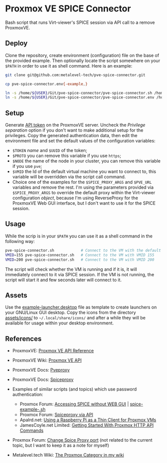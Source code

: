 # Proxmox VE SPICE Connector

Bash script that runs Virt-viewer's SPICE session via API call to a remove ProxmoxVE.

## Deploy

Clone the repository, create environment (configuration) file on the base of the provided example. Then optionally locate the script somewhere on your `$PATH` in order to use it as shell command. Here is an example:

```bash
git clone git@github.com:metalevel-tech/pve-spice-connector.git

cp pve-spice-connector.env{-example,}

ln -s /home/${USER}/Git/pve-spice-connector/pve-spice-connector.sh /home/${USER}/bin
ln -s /home/${USER}/Git/pve-spice-connector/pve-spice-connector.env /home/${USER}/bin
```

## Setup

Generate [API token](https://pve.proxmox.com/pve-docs/chapter-pveum.html#pveum_tokens) on the ProxmoxVE server. Uncheck the _Privilege separation_ option if you don't want to make additional setup for the privileges. Copy the generated authentication data, then edit the environment file and set the default values of the configuration variables:

- `$TOKEN` _name_ and `$UUID` of the token;
- `$PROTO` you can remove this variable if you use `https`;
- `$NODE` the name of the node in your cluster, you can remove this variable if you use `pve`;
- `$VMID` the Id of the default virtual machine you want to connect to, this variable will be overridden via the script call command.
- Choice one of the examples for the `$SPICE_PROXY_ARGS` and `$PVE_URL` variables and remove the rest. I'm using the parameters provided via `$SPICE_PROXY_ARGS` to override the default proxy within the Virt-viewer configuration _object_, because I'm using ReverseProxy for the ProxmoxVE Web GUI interface, but I don't want to use it for the SPICE session.

## Usage

While the scrip is in your `$PATH` you can use it as a shell command in the following way:

```bash
pve-spice-connector.sh            # Connect to the VM with the default VMID
VMID=155 pve-spice-connector.sh   # Connect to the VM with VMID 155
VMID=200 pve-spice-connector.sh   # Connect to the VM with VMID 200
```

The script will check whether the VM is running and if it is, it will immediately connect to it via SPICE session. If the VM is not running, the script will start it and few seconds later will connect to it.

## Assets

Use the [example-launcher.desktop](./assets/pve-spice-connector.example-launcher.desktop) file as template to create launchers on your GNU/Linux GUI desktop. Copy the icons from the directory [assets/icons/](./assets/icons/) to `~/.local/share/icons/` and after a while they will be available for usage within your desktop environment.

## References

- ProxmoxVE: [Proxmox VE API Reference](https://pve.proxmox.com/pve-docs/api-viewer/#/nodes/{node}/qemu/{vmid}/spiceproxy)
- ProxmoxVE Wiki: [Proxmox VE API](https://pve.proxmox.com/wiki/Proxmox_VE_API)
- ProxmoxVE Docs: [Pveproxy](https://pve.proxmox.com/pve-docs/pveproxy.8.html)
- ProxmoxVE Docs: [Spiceproxy](https://pve.proxmox.com/pve-docs/spiceproxy.8.html)
- Examples of similar scripts (and topics) which use password authentication:

  - Proxmox Forum: [Accessing SPICE without WEB GUI](https://forum.proxmox.com/threads/accessing-spice-without-webgui.77543/) | [spice-example-.sh](https://git.proxmox.com/?p=pve-manager.git;a=blob_plain;f=spice-example-sh;hb=HEAD)
  - Proxmox Forum: [Spiceproxy via API](https://forum.proxmox.com/threads/spiceproxy-via-api.103395/)
  - Apalrd.net: [Using a Raspberry Pi as a Thin Client for Proxmox VMs](https://www.apalrd.net/posts/2022/raspi_spice/)
  - JamesCoyle.net Limited: [Getting Started With Proxmox HTTP API Commands](https://www.jamescoyle.net/how-to/2666-getting-started-with-proxmox-http-api-commands)

- Proxmox Forum: [Change Spice Proxy port](https://forum.proxmox.com/threads/change-spice-proxy-port.29950/) (not related to the current topic, but I want to keep it as a note for myself)
- Metalevel.tech Wiki: [The Proxmox Category in my wiki](https://wiki.metalevel.tech/wiki/Category:Proxmox)
